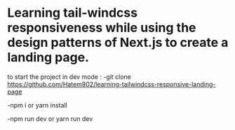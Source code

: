 # Learning tail-windcss responsiveness while using the design patterns of Next.js to create a landing page.

to start the project in dev mode :
-git clone https://github.com/Hatem902/learning-tailwindcss-responsive-landing-page

-npm i or yarn install

-npm run dev or yarn run dev
